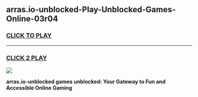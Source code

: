 
## arras.io-unblocked-Play-Unblocked-Games-Online-03r04
<h3>
<a href="https://premium76.site?title=arras.io-unblocked&ref=25A">CLICK TO PLAY</a></h3>
<hr>

<h3>
<a href="https://premium76.site?title=arras.io-unblocked&ref=25A">CLICK 2 PLAY</a>
  
</h3>

<a href="https://premium76.site?title=arras.io-unblocked&ref=25A"><img src="https://clearcache.store/games.png"></a>


**arras.io-unblocked games unblocked: Your Gateway to Fun and Accessible Online Gaming**
